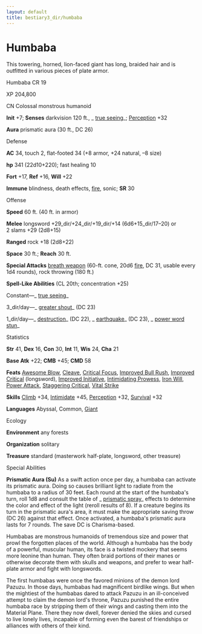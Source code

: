 ```yaml
---
layout: default
title: bestiary3_dir/humbaba
---
```

# Humbaba

This towering, horned, lion-faced giant has long, braided hair and is outfitted in various pieces of plate armor.

Humbaba CR 19

XP 204,800

CN Colossal monstrous humanoid

**Init** +7; **Senses** darkvision 120 ft., _ [true seeing](spells_dir/trueSeeing#_true-seeing)_; [Perception](skills_dir/perception#_perception) +32

**Aura** prismatic aura (30 ft., DC 26)

Defense

**AC** 34, touch 2, flat-footed 34 (+8 armor, +24 natural, –8 size)

**hp** 341 (22d10+220); fast healing 10

**Fort** +17, **Ref** +16, **Will** +22

**Immune** blindness, death effects, [fire](monsters_dir/creatureTypes#_fire-subtype), sonic; **SR** 30

Offense

**Speed** 60 ft. (40 ft. in armor)

**Melee** longsword +29_dir/+24_dir/+19_dir/+14 (6d6+15_dir/17–20) or  
2 slams +29 (2d8+15)

**Ranged** rock +18 (2d8+22)

**Space** 30 ft.; **Reach** 30 ft.

**Special Attacks** [breath weapon](monsters_dir/universalMonsterRules#_breath-weapon) (60-ft. cone, 20d6 [fire](monsters_dir/creatureTypes#_fire-subtype), DC 31, usable every 1d4 rounds), rock throwing (180 ft.)

**Spell-Like Abilities** (CL 20th; concentration +25)

Constant—_ [true seeing](spells_dir/trueSeeing#_true-seeing)_

3_dir/day—_ [greater shout](spells_dir/shout#_shout-greater)_ (DC 23)

1_dir/day—_ [destruction](spells_dir/destruction#_destruction)_ (DC 22), _ [earthquake](spells_dir/earthquake#_earthquake)_ (DC 23), _ [power word stun](spells_dir/powerWordStun#_power-word-stun)_

Statistics

**Str** 41, **Dex** 16, **Con** 30, **Int** 11, **Wis** 24, **Cha** 21

**Base Atk** +22; **CMB** +45; **CMD** 58

**Feats** [Awesome Blow](monsters_dir/monsterFeats#_awesome-blow), [Cleave](feats#_cleave), [Critical Focus](feats#_critical-focus), [Improved Bull Rush](feats#_improved-bull-rush), [Improved Critical](feats#_improved-critical) (longsword), [Improved Initiative](feats#_improved-initiative), [Intimidating Prowess](feats#_intimidating-prowess), [Iron Will](feats#_iron-will), [Power Attack](feats#_power-attack), [Staggering Critical](feats#_staggering-critical), [Vital Strike](feats#_vital-strike)

**Skills** [Climb](skills_dir/climb#_climb) +34, [Intimidate](skills_dir/intimidate#_intimidate) +45, [Perception](skills_dir/perception#_perception) +32, [Survival](skills_dir/survival#_survival) +32

**Languages** Abyssal, Common, [Giant](monsters_dir/creatureTypes#_giant-subtype)

Ecology

**Environment** any forests

**Organization** solitary

**Treasure** standard (masterwork half-plate, longsword, other treasure)

Special Abilities

**Prismatic Aura (Su)** As a swift action once per day, a humbaba can activate its prismatic aura. Doing so causes brilliant light to radiate from the humbaba to a radius of 30 feet. Each round at the start of the humbaba's turn, roll 1d8 and consult the table of _ [prismatic spray](spells_dir/prismaticSpray#_prismatic-spray)_ effects to determine the color and effect of the light (reroll results of 8). If a creature begins its turn in the prismatic aura's area, it must make the appropriate saving throw (DC 26) against that effect. Once activated, a humbaba's prismatic aura lasts for 7 rounds. The save DC is Charisma-based.

Humbabas are monstrous humanoids of tremendous size and power that prowl the forgotten places of the world. Although a humbaba has the body of a powerful, muscular human, its face is a twisted mockery that seems more leonine than human. They often braid portions of their manes or otherwise decorate them with skulls and weapons, and prefer to wear half-plate armor and fight with longswords.

The first humbabas were once the favored minions of the demon lord Pazuzu. In those days, humbabas had magnificent birdlike wings. But when the mightiest of the humbabas dared to attack Pazuzu in an ill-conceived attempt to claim the demon lord's throne, Pazuzu punished the entire humbaba race by stripping them of their wings and casting them into the Material Plane. There they now dwell, forever denied the skies and cursed to live lonely lives, incapable of forming even the barest of friendships or alliances with others of their kind.

